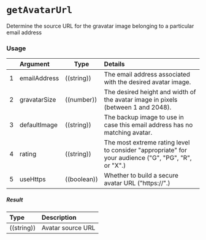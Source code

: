 # `getAvatarUrl`

Determine the source URL for the gravatar image belonging to a particular email address

### Usage

|    |    Argument    | Type        | Details        |
|---|:--------------------|-------------------|:-----------------------------------|
| 1 | emailAddress    | ((string))    | The email address associated with the desired avatar image.
| 2 | gravatarSize    | ((number))    | The desired height and width of the avatar image in pixels (between 1 and 2048).
| 3 | defaultImage    | ((string))    | The backup image to use in case this email address has no matching avatar.
| 4 | rating        | ((string))    | The most extreme rating level to consider "appropriate" for your audience ("G", "PG", "R", or "X".)
| 5 | useHttps        | ((boolean))    | Whether to build a secure avatar URL ("https://".)

##### Result

| Type                | Description      |
|:--------------------|:-----------------|
| ((string))     | Avatar source URL